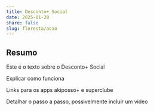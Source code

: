 ```yaml
---
title: Desconto+ Social
date: 2025-01-28
share: false
slug: floresta/acao
---
```

<style>
    main .container:last-child {
        display: none !important;
    }
</style>

## Resumo

Este é o texto sobre o Desconto+ Social

Explicar como funciona

Links para os apps akiposso+ e superclube

Detalhar o passo a passo, possivelmente incluir um vídeo